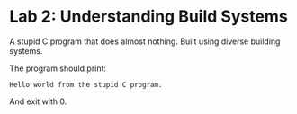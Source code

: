 # Lab 2: Understanding Build Systems

A stupid C program that does almost nothing. Built using diverse building systems.

The program should print:

```text
Hello world from the stupid C program.
```

And exit with 0.
